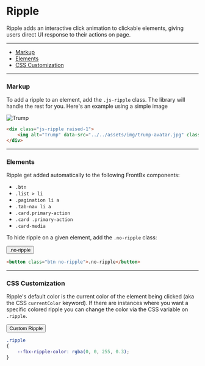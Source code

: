 # Ripple

Ripple adds an interactive click animation to clickable elements, giving users direct UI response to their actions on page.

---

*	[Markup](#markup)
*	[Elements](#elements)
*	[CSS Customization](#css-customization)

---

### Markup

To add a ripple to an element, add the `.js-ripple` class. The library will handle the rest for you. Here's an example using a simple image

<div class="code-content-example">
	<div class="flex-row-fluid align-cols-center">
		<div style="width: 300px;" class="js-ripple raised-1">
			<img alt="Trump" data-src="../../assets/img/trump-avatar.jpg" class="img-responsive js-lazyload lazyload grayscale" src="../../assets/img/trump-avatar_thumb.jpg" />
		</div>
	</div>
</div>

```html
<div class="js-ripple raised-1">
	<img alt="Trump" data-src="../../assets/img/trump-avatar.jpg" class="img-responsive js-lazyload lazyload grayscale" src="../../assets/img/trump-avatar_thumb.jpg" />
</div>
```

---

### Elements

Ripple get added automatically to the following FrontBx components:

*   `.btn`
*   `.list > li`
*   `.pagination li a`
*   `.tab-nav li a`
*   `.card.primary-action`
*   `.card .primary-action`
*   `.card-media`

To hide ripple on a given element, add the `.no-ripple` class:

<div class="code-content-example">
	<div class="flex-row-fluid align-cols-center">
		<button class="btn no-ripple">.no-ripple</button>
	</div>
</div>

```html
<button class="btn no-ripple">.no-ripple</button>
```

---

### CSS Customization

Ripple's default color is the current color of the element being clicked (aka the CSS `currentColor` keyword). If there are instances where you want a specific colored ripple you can change the color via the CSS variable on `.ripple`.

<div class="code-content-example">
	<style scoped>
		.custom-ripple .ripple
		{
    		--fbx-ripple-color: rgba(0, 0, 255, 0.3);
		}
	</style>
	<div class="flex-row-fluid align-cols-center">
		<button class="btn custom-ripple">Custom Ripple</button>
	</div>
</div>

```css
.ripple
{
	--fbx-ripple-color: rgba(0, 0, 255, 0.3);
}
```
